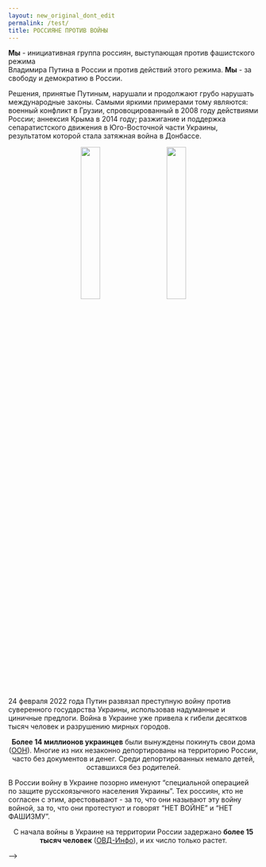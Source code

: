 ```yaml
---
layout: new_original_dont_edit
permalink: /test/
title: РОССИЯНЕ ПРОТИВ ВОЙНЫ
---
```


<div class="p2"><div data-aos="fade-down">
    <p><b>Мы</b> - инициативная группа россиян, выступающая против фашистского режима <br> Владимира Путина в России и против действий этого режима. <b>Мы</b> - за свободу и демократию в России.<p>Решения, принятые Путиным, нарушали и продолжают грубо нарушать международные законы. Самыми яркими примерами тому являются: военный конфликт в Грузии, спровоцированный в 2008 году действиями России; аннексия Крыма в 2014 году; разжигание и поддержка сепаратистского движения в Юго-Восточной части Украины, результатом которой стала затяжная война в Донбассе.</p></p>
</div></div>

<div class="photo1"><p align="center">
  <a href="https://www.instagram.com/p/CbrD7KMrMLR/" target="_blank"><img src="../assets/20220514-091636.jpg" width="28%"/></a>&emsp;&emsp;
  <a href="https://www.instagram.com/p/CciKdwBLV0E/" target="_blank"><img src="../assets/20220514-092141.jpg" width="28%"/></a>
</p></div>

<div class="p2"><div data-aos="fade-right"><p>
    24 февраля 2022 года Путин развязал преступную войну против суверенного государства Украины, использовав надуманные и циничные предлоги. Война в Украине уже привела к гибели десятков тысяч человек и разрушению мирных городов.
</div></div></p>

<div data-aos="zoom-out"><div class="p1">
  <p><center>
    <b>Более 14 миллионов украинцев</b> были вынуждены покинуть свои дома (<a href="https://reliefweb.int/report/ukraine/statement-amin-awad-assistant-secretary-general-and-united-nations-crisis-coordinator-ukraine-marking-100-days-onset-russian-invasion-ukraine-24-february#:~:text=In%20just%20over%20three%20months,future%20hangs%20in%20the%20balance.">ООН</a>). Многие из них незаконно депортированы на территорию России, часто без документов и денег. Среди депортированных немало детей, оставшихся без родителей.
  </center></p>
</div></div>

<div class="p2"><div data-aos="fade-right">
<p>В России войну в Украине позорно именуют “специальной операцией по защите русскоязычного населения Украины”. Тех россиян, кто не согласен с этим, арестовывают - за то, что они называют эту войну войной, за то, что они протестуют и говорят “НЕТ ВОЙНЕ” и “НЕТ ФАШИЗМУ”.</p>
</div></div>

<div data-aos="zoom-out"><div class="p1">
<p><center>С начала войны в Украине на территории России задержано <b>более 15 тысяч человек</b> (<a href="https://ovdinfo.org/">ОВД-Инфо</a>), и их число только растет.</center></p>
</div></div>


<!-- <div class="p2">
<table border="0">
  <tr valign="middle">
    <td width="30%">
      <a href="https://supportukrainenow.org/" target="_blank">
        <img src="../assets/help_ru.png" height="48" />
      </a>
    </td>
    <td width="auto">
      <p align="right" class="langs">
        <a href="https://www.voicesinkorea.kr/"><img src="../assets/kor_flag.png" height="32" alt="한국어" />KO</a>&emsp;
        <a href="https://www.voicesinkorea.kr/"><img src="../assets/new_flag.png" height="32" alt="Русский" />RU</a>&emsp;
        <a href="https://www.voicesinkorea.kr/en/"><img src="../assets/eng_flag.png" height="24" alt="English" />&thinsp;EN</a>
      </p>
    </td>
  </tr>
</table>
</div>

<div class="p2"><div data-aos="fade-down"><div class="warrussia"><p><b>
  <center>РОССИЯНЕ ПРОТИВ ВОЙНЫ</center></b></p>
</div></div></div>

<div data-aos="fade-down">
<b>Мы</b> - инициативная группа россиян в Южной Корее, выступающая против фашистского режима Владимира Путина в России и против действий этого режима.<br>
<b>Мы</b> - за свободу и демократию в России.
<div>

Решения, принятые Путиным, нарушали и продолжают грубо нарушать международные законы. Самыми яркими примерами тому являются: военный конфликт в Грузии, спровоцированный в 2008 году действиями России; аннексия Крыма в 2014 году; разжигание и поддержка сепаратистского движения в Юго-Восточной части Украины, результатом которой стала затяжная война в Донбассе.

<hr>

<p align="center">
<a href="https://www.instagram.com/p/CbrD7KMrMLR/" target="_blank"><img src="../assets/20220514-091636.jpg" width="28%"/></a>&emsp;&emsp;
<a href="https://www.instagram.com/p/CciKdwBLV0E/" target="_blank"><img src="../assets/20220514-092141.jpg" width="28%"/></a>
</p>

<hr>

<div class="p2"><div data-aos="fade-right">
24 февраля 2022 года Путин развязал преступную войну против суверенного государства Украины, использовав надуманные и циничные предлоги. Война в Украине уже привела к гибели десятков тысяч человек и разрушению мирных городов.
</div></div>

<div data-aos="zoom-out">
<div class="p1">
    Более 14 миллионов украинцев были вынуждены покинуть свои дома (<a href="https://reliefweb.int/report/ukraine/statement-amin-awad-assistant-secretary-general-and-united-nations-crisis-coordinator-ukraine-marking-100-days-onset-russian-invasion-ukraine-24-february#:~:text=In%20just%20over%20three%20months,future%20hangs%20in%20the%20balance.">ООН</a>). Многие из них незаконно депортированы на территорию России, часто без документов и денег. Среди депортированных немало детей, оставшихся без родителей.
</div></div>

<!-- <table class="fact">
  <tr>
    <td>Более 14 миллионов украинцев были вынуждены покинуть свои дома (<a href="https://reliefweb.int/report/ukraine/statement-amin-awad-assistant-secretary-general-and-united-nations-crisis-coordinator-ukraine-marking-100-days-onset-russian-invasion-ukraine-24-february#:~:text=In%20just%20over%20three%20months,future%20hangs%20in%20the%20balance.">ООН</a>). Многие из них незаконно депортированы на территорию России, часто без документов и денег. Среди депортированных немало детей, оставшихся без родителей.</td>
  </tr>
</table> -->

<!-- <div class="p2"><div data-aos="fade-right">
В России войну в Украине позорно именуют “специальной операцией по защите русскоязычного населения Украины”. Тех россиян, кто не согласен с этим, арестовывают - за то, что они называют эту войну войной, за то, что они протестуют и говорят “НЕТ ВОЙНЕ” и “НЕТ ФАШИЗМУ”.
</div></div>

<hr>

<p align="center">
<a href="https://www.instagram.com/p/Cb9Zf3dL-AO/" target="_blank"><img src="../assets/20220514-091932.jpg" width="28%"/></a>&emsp;&emsp;
<a href="https://www.instagram.com/p/Ca5H5qPhGjd/" target="_blank"><img src="../assets/20220514-091128.jpg" width="28%"/></a>
</p>

<hr>

<div data-aos="zoom-out">
<div class="p1">
С начала войны в Украине на территории России задержано более 15 тысяч человек (<a href="https://ovdinfo.org/">ОВД-Инфо</a>), и их число только растет.
</div></div> -->

<!-- <table class="fact">
  <tr>
    <td>С начала войны в Украине на территории России задержано более 15 тысяч человек (<a href="https://ovdinfo.org/">ОВД-Инфо</a>), и их число только растет.</td>
  </tr>
</table> -->

<!-- <div class="p2"><div data-aos="fade-right">
Свободы слова в России при Путине не существует, практически все оппозиционные СМИ были вынуждены покинуть страну либо прекратить свою деятельность. Россия при Путине - это диктаторский режим, страна, в которой за мнение, сказанное политиком, журналистом или обычным человеком, можно сесть в тюрьму, быть отравленным или убитым. Широкую огласку по всему миру получили убийства А. Литвиненко, А. Политковской, А. Бабуровой, Б. Немцова, отравления Скрипалей, В.Кара-Мурзы и А. Навального.
</div></div>

<div class="p2"><div data-aos="fade-right">
Мы считаем действия В. Путина преступными и бесчеловечными. Его руками создан репрессивный фашистский режим, который угрожает всему миру.
</div></div>

<hr>

<p align="center">
<a href="https://www.instagram.com/p/CbFqv61pRBm/" target="_blank"><img src="../assets/20220514-091305.jpg" width="28%"/></a>&emsp;&emsp;
<a href="https://www.instagram.com/p/CbaMH2oFigK/" target="_blank"><img src="../assets/20220514-091357.jpg" width="28%"/></a>
</p>

<hr>

<div class="p2"><div data-aos="fade-right">
Символом свободы и демократии для нас, россиян, является бело-сине-белый флаг ⚪️🔵⚪️, с которым мы выходим на митинги. Более подробную информацию об этом флаге можно найти на <a href="https://whitebluewhite.info/">сайте</a>.
</div></div>

<div class="p2"><div data-aos="fade-right">
Информация о наших митингах выкладывается в <a href="https://www.instagram.com/voicesinkorea/">Инстаграм</a>
</div></div>

<p align="center">
<a href="https://www.instagram.com/voicesinkorea/">
  <img src="https://user-images.githubusercontent.com/105092258/167867747-adbe270f-2c0d-48a5-87c1-bbd547b79e0b.png" width="64" height="64" />
</a>
</p>

<style>
  .nowar {
    font-size: 40px;
    color: red;
    margin-top: 50px;
  }
</style>
<div class="nowar"><b><center>НЕТ ВОЙНЕ!</center></b></div></p> --> -->
